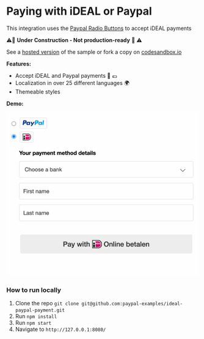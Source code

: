 # Paying with iDEAL or Paypal


This integration uses the [Paypal Radio Buttons](https://developer.paypal.com/docs/checkout/integration-features/mark-flow/) to accept iDEAL payments


⚠️🚧 **Under Construction - Not production-ready** 🚧 ⚠️



See a [hosted version](https://paypal-examples.github.io/ideal-paypal-payment/) of the sample or fork a copy on [codesandbox.io](https://githubbox.com/paypal-examples/ideal-paypal-payment/tree/master)


**Features:**
- Accept iDEAL and Paypal payments 🏦 💶
- Localization in over 25 different languages 🌍
- Themeable styles


**Demo:** 

<p align="center">
  <img src="./ideal-paypal-payment.gif" alt="Collecting an iDEAL payment">
</p>

### How to run locally
1. Clone the repo  `git clone git@github.com:paypal-examples/ideal-paypal-payment.git`
2. Run `npm install`
3. Run `npm start`
4. Navigate to `http://127.0.0.1:8080/`


